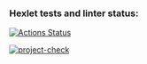 ### Hexlet tests and linter status:
[![Actions Status](https://github.com/gmaslov-dev/php-project-9/actions/workflows/hexlet-check.yml/badge.svg)](https://github.com/gmaslov-dev/php-project-9/actions)

[![project-check](https://github.com/StandAlone404/php-project-48/actions/workflows/project-check.yml/badge.svg)](https://github.com/gmaslov-dev/php-project-9/actions/workflows/project-check.yml)